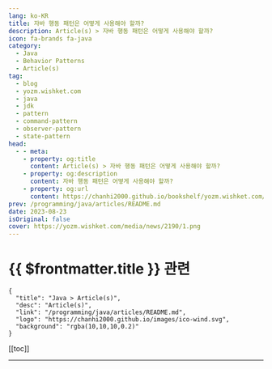 ```yaml
---
lang: ko-KR
title: 자바 행동 패턴은 어떻게 사용해야 할까?
description: Article(s) > 자바 행동 패턴은 어떻게 사용해야 할까?
icon: fa-brands fa-java
category: 
  - Java
  - Behavior Patterns
  - Article(s)
tag: 
  - blog
  - yozm.wishket.com
  - java
  - jdk
  - pattern
  - command-pattern
  - observer-pattern
  - state-pattern
head:
  - - meta:
    - property: og:title
      content: Article(s) > 자바 행동 패턴은 어떻게 사용해야 할까?
    - property: og:description
      content: 자바 행동 패턴은 어떻게 사용해야 할까?
    - property: og:url
      content: https://chanhi2000.github.io/bookshelf/yozm.wishket.com/2190.html
prev: /programming/java/articles/README.md
date: 2023-08-23
isOriginal: false
cover: https://yozm.wishket.com/media/news/2190/1.png
---
```


# {{ $frontmatter.title }} 관련

```component VPCard
{
  "title": "Java > Article(s)",
  "desc": "Article(s)",
  "link": "/programming/java/articles/README.md",
  "logo": "https://chanhi2000.github.io/images/ico-wind.svg",
  "background": "rgba(10,10,10,0.2)"
}
```

[[toc]]

---

<SiteInfo
  name="자바 행동 패턴은 어떻게 사용해야 할까? | 요즘IT"
  desc="이번 글은 자바 디자인 패턴 시리즈의 마지막 편으로 행동 패턴(Behavior Patterns)에 대해 살펴보겠습니다. 행동 패턴은 이전 시리즈에서 살펴 본 구조 패턴(Structural Patterns), 생성 패턴(Creational Patterns)과 함께 디자인 패턴의 한 축을 담당하고 있는데요. 지금부터 실제 프로젝트에서 자주 활용되는 행동 패턴 종류를 알아보고, 프로젝트 적용 방법에 대해 살펴보겠습니다."
  url="https://yozm.wishket.com/magazine/detail/2190/"
  logo="https://yozm.wishket.com/static/renewal/img/global/gnb_yozmit.svg"
  preview="https://yozm.wishket.com/media/news/2190/1.png"/>

<!-- TODO: 작성 -->

